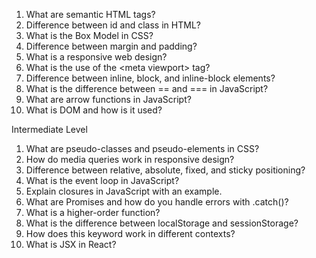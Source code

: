 1. What are semantic HTML tags?
2. Difference between id and class in HTML?
3. What is the Box Model in CSS?
4. Difference between margin and padding?
5. What is a responsive web design?
6. What is the use of the <​meta viewport> tag?
7. Difference between inline, block, and inline-block elements?
8. What is the difference between == and === in JavaScript?
9. What are arrow functions in JavaScript?
10. What is DOM and how is it used?

Intermediate Level

1. What are pseudo-classes and pseudo-elements in CSS?
2. How do media queries work in responsive design?
3. Difference between relative, absolute, fixed, and sticky positioning?
4. What is the event loop in JavaScript?
5. Explain closures in JavaScript with an example.
6. What are Promises and how do you handle errors with .catch()?
7. What is a higher-order function?
8. What is the difference between localStorage and sessionStorage?
9. How does this keyword work in different contexts?
10. What is JSX in React?